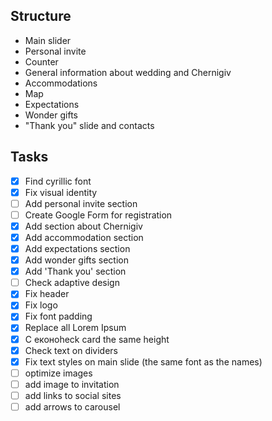 ## Structure 

- Main slider
- Personal invite
- Counter
- General information about wedding and Chernigiv
- Accommodations
- Map
- Expectations
- Wonder gifts
- "Thank you" slide and contacts

## Tasks

- [x] Find cyrillic font
- [x] Fix visual identity
- [ ] Add personal invite section
- [ ] Create Google Form for registration
- [x] Add section about Chernigiv
- [x] Add accommodation section
- [x] Add expectations section
- [x] Add wonder gifts section
- [x] Add 'Thank you' section
- [ ] Check adaptive design
- [x] Fix header
- [x] Fix logo
- [x] Fix font padding
- [x] Replace all Lorem Ipsum
- [x]  C  еконоheck card the same height
- [x] Check text on dividers
- [x] Fix text styles on main slide (the same font as the names)
- [ ] optimize images
- [ ] add image to invitation
- [ ] add links to social sites
- [ ] add arrows to carousel